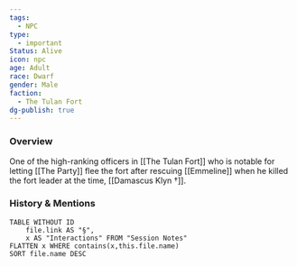 ```yaml
---
tags:
  - NPC
type:
  - important
Status: Alive
icon: npc
age: Adult
race: Dwarf
gender: Male
faction:
  - The Tulan Fort
dg-publish: true
---
```


### Overview
One of the high-ranking officers in [[The Tulan Fort]] who is notable for letting [[The Party]] flee the fort after rescuing [[Emmeline]] when he killed the fort leader at the time, [[Damascus Klyn †]].

### History & Mentions
```dataview
TABLE WITHOUT ID
	file.link AS "§", 
	x AS "Interactions" FROM "Session Notes"
FLATTEN x WHERE contains(x,this.file.name) 
SORT file.name DESC
```